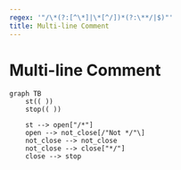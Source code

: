 ```yaml
---
regex: '"/\*(?:[^\*]|\*[^/])*(?:\**/|$)"'
title: Multi-line Comment
---
```


# Multi-line Comment

```mermaid
graph TB
	st(( ))
	stop(( ))

	st --> open["/*"]
	open --> not_close[/"Not */"\]
	not_close --> not_close
	not_close --> close["*/"]
	close --> stop
```
